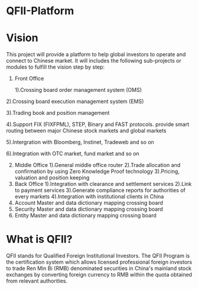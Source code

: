 # QFII-Platform

# Vision
This project will provide a platform to help global investors to operate and connect to Chinese market. It will includes the following sub-projects or modules to fulfill the vision step by step:
1. Front Office

   1).Crossing board order management system (OMS)

  2).Crossing board execution management system (EMS)

  3).Trading book and position management

  4).Support FIX (FIXFPML), STEP, Binary and FAST protocols. provide smart routing between major Chinese stock markets and global markets

  5).Intergration with Bloomberg, Instinet, Tradeweb and so on

  6).Integration with OTC market, fund market and so on

2. Middle Office
  1).General middle office router
  2).Trade allocation and confirmation by using Zero Knowledge Proof technology
  3).Pricing, valuation and position keeping
3. Back Office
  1).Integration with clearance and settlement services
  2).Link to payment services
  3).Generate compliance reports for authorities of every markets
  4).Integration with institutional clients in China
4. Account Master and data dictionary mapping crossing board
5. Security Master and data dictionary mapping crossing board
6. Entity Master and data dictionary mapping crossing board

# What is QFII?
QFII stands for Qualified Foreign Institutional Investors. The QFII Program is the certification system which allows licensed professional foreign investors to trade Ren Min Bi (RMB) denominated securities in China's mainland stock exchanges by converting foreign currency to RMB within the quota obtained from relevant authorities.
